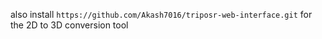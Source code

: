 also install `https://github.com/Akash7016/triposr-web-interface.git` for the 2D to 3D conversion tool